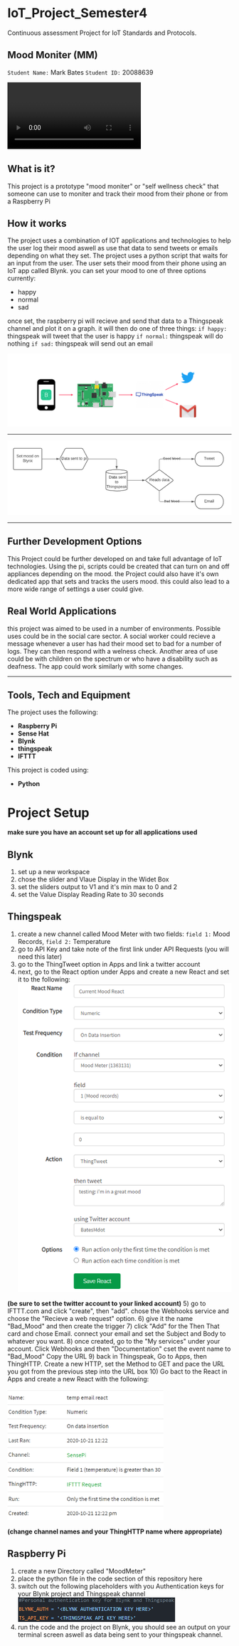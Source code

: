 # IoT_Project_Semester4
Continuous assessment Project for IoT Standards and Protocols.

## Mood Moniter (MM)
`Student Name:` Mark Bates
`Student ID:` 20088639

![](video/Project4.mp4)

## What is it?

This project is a prototype "mood moniter" or "self wellness check" that someone can use to moniter and track their mood from their phone or from a Raspberry Pi

## How it works

The project uses a combination of IOT applications and technologies to help the user log their mood aswell as use that data to send tweets or emails depending on what they set.
The project uses a python script that waits for an input from the user. The user sets their mood from their phone using an IoT app called Blynk. you can set your mood to one of
three options currently:
- happy
- normal
- sad

once set, the raspberry pi will recieve and send that data to a Thingspeak channel and plot it on a graph. it will then do one of three things:
`if happy:` thingspeak will tweet that the user is happy
`if normal:` thingspeak will do nothing
`if sad:` thingspeak will send out an email

![](images/image1.jpeg)

---

![](images/image3.jpeg)

---

## Further Development Options

This Project could be further developed on and take full advantage of IoT technologies. Using the pi, scripts could be created that can turn on and off appliances depending
on the mood. the Project could also have it's own dedicated app that sets and tracks the users mood. this could also lead to a more wide range of settings a user could give.

## Real World Applications

this project was aimed to be used in a number of environments. Possible uses could be in the social care sector. A social worker could recieve a message whenever a user has had their mood set to bad for a number of logs. They can then respond with a welness check.
Another area of use could be with children on the spectrum or who have a disability such as deafness. The app could work similarly with some changes.

---

## Tools, Tech and Equipment
The project uses the following:
- **Raspberry Pi**
- **Sense Hat**
- **Blynk**
- **thingspeak**
- **IFTTT**

This project is coded using:
- **Python**

# Project Setup
**make sure you have an account set up for all applications used**
## Blynk

1) set up a new workspace
2) chose the slider and Vlaue Display in the Widet Box
3) set the sliders output to V1 and it's min max to 0 and 2
4) set the Value Display Reading Rate to 30 seconds

## Thingspeak

1) create a new channel called Mood Meter with two fields: `field 1:` Mood Records, `field 2:` Temperature
2) go to API Key and take note of the first link under API Requests (you will need this later)
3) go to the ThingTweet option in Apps and link a twitter account 
4) next, go to the React option under Apps and create a new React and set it to the following:
![](images/image4.jpeg)

**(be sure to set the twitter account to your linked account)**
5) go to IFTTT.com and click "create", then "add". chose the Webhooks service and choose the "Recieve a web request" option.
6) give it the name "Bad_Mood" and then create the trigger
7) click "Add" for the Then That card and chose Email. connect your email and set the Subject and Body to whatever you want.
8) once created, go to the "My services" under your account. Click Webhooks and then "Documentation" cset the event name to "Bad_Mood"
Copy the URL
9) back in Thingspeak, Go to Apps, then ThingHTTP. Create a new HTTP, set the Method to GET and pace the URL you got from the previous step into the URL box
10) Go bact to the React in Apps and create a new React with the following:

![](images/image5.jpeg)

**(change channel names and your ThingHTTP name where appropriate)**

## Raspberry Pi

1) create a new Directory called "MoodMeter"
2) place the python file in the code section of this repository here
3) switch out the following placeholders with you Authentication keys for your Blynk project and Thingspeak channel
![](images/image6.jpeg)
4) run the code and the project on Blynk, you should see an output on your terminal screen aswell as data being sent to your thingspeak channel.
